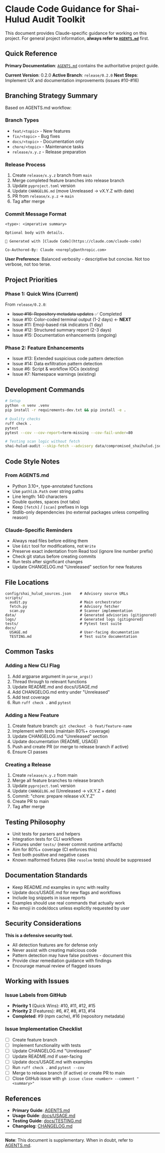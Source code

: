 # Claude Code Guidance for Shai-Hulud Audit Toolkit

This document provides Claude-specific guidance for working on this project. For general project information, **always refer to [`AGENTS.md`](AGENTS.md)** first.

## Quick Reference

**Primary Documentation**: [`AGENTS.md`](AGENTS.md) contains the authoritative project guide.

**Current Version**: 0.2.0
**Active Branch**: `release/0.2.0`
**Next Steps**: Implement UX and documentation improvements (issues #10-#16)

## Branching Strategy Summary

Based on AGENTS.md workflow:

### Branch Types
- `feat/<topic>` - New features
- `fix/<topic>` - Bug fixes
- `docs/<topic>` - Documentation only
- `chore/<topic>` - Maintenance tasks
- `release/x.y.z` - Release preparation

### Release Process
1. Create `release/x.y.z` branch from `main`
2. Merge completed feature branches into release branch
3. Update `pyproject.toml` version
4. Update `CHANGELOG.md` (move Unreleased → vX.Y.Z with date)
5. PR from `release/x.y.z` → `main`
6. Tag after merge

### Commit Message Format
```
<type>: <imperative summary>

Optional body with details.

🤖 Generated with [Claude Code](https://claude.com/claude-code)

Co-Authored-By: Claude <noreply@anthropic.com>
```

**User Preference**: Balanced verbosity - descriptive but concise. Not too verbose, not too terse.

## Project Priorities

### Phase 1: Quick Wins (Current)
From `release/0.2.0`:
- ~~Issue #16: Repository metadata updates~~ ✅ Completed
- Issue #10: Color-coded terminal output (1-2 days) ← **NEXT**
- Issue #11: Emoji-based risk indicators (1 day)
- Issue #12: Structured summary report (2-3 days)
- Issue #15: Documentation enhancements (ongoing)

### Phase 2: Feature Enhancements
- Issue #13: Extended suspicious code pattern detection
- Issue #14: Data exfiltration pattern detection
- Issue #6: Script & workflow IOCs (existing)
- Issue #7: Namespace warnings (existing)

## Development Commands

```bash
# Setup
python -m venv .venv
pip install -r requirements-dev.txt && pip install -e .

# Quality checks
ruff check .
pytest
pytest --cov --cov-report=term-missing --cov-fail-under=80

# Testing scan logic without fetch
shai-hulud-audit --skip-fetch --advisory data/compromised_shaihulud.json
```

## Code Style Notes

### From AGENTS.md
- Python 3.10+, type-annotated functions
- Use `pathlib.Path` over string paths
- Line length: 140 characters
- Double quotes, spaces (not tabs)
- Keep `[fetch]` / `[scan]` prefixes in logs
- Stdlib-only dependencies (no external packages unless compelling reason)

### Claude-Specific Reminders
- Always read files before editing them
- Use `Edit` tool for modifications, not `Write`
- Preserve exact indentation from Read tool (ignore line number prefix)
- Check git status before creating commits
- Run tests after significant changes
- Update CHANGELOG.md "Unreleased" section for new features

## File Locations

```
config/shai_hulud_sources.json    # Advisory source URLs
scripts/
  audit.py                        # Main orchestrator
  fetch.py                        # Advisory fetcher
  scan.py                         # Scanner implementation
data/                             # Generated advisories (gitignored)
logs/                             # Generated logs (gitignored)
tests/                            # Pytest test suite
docs/
  USAGE.md                        # User-facing documentation
  TESTING.md                      # Test suite documentation
```

## Common Tasks

### Adding a New CLI Flag
1. Add argparse argument in `parse_args()`
2. Thread through to relevant functions
3. Update README.md and docs/USAGE.md
4. Add CHANGELOG.md entry under "Unreleased"
5. Add test coverage
6. Run `ruff check .` and `pytest`

### Adding a New Feature
1. Create feature branch: `git checkout -b feat/feature-name`
2. Implement with tests (maintain 80%+ coverage)
3. Update CHANGELOG.md "Unreleased" section
4. Update documentation (README, USAGE)
5. Push and create PR (or merge to release branch if active)
6. Ensure CI passes

### Creating a Release
1. Create `release/x.y.z` from main
2. Merge all feature branches to release branch
3. Update `pyproject.toml` version
4. Update `CHANGELOG.md` (Unreleased → vX.Y.Z + date)
5. Commit: "chore: prepare release vX.Y.Z"
6. Create PR to main
7. Tag after merge

## Testing Philosophy

- Unit tests for parsers and helpers
- Integration tests for CLI workflows
- Fixtures under `tests/` (never commit runtime artifacts)
- Aim for 80%+ coverage (CI enforces this)
- Test both positive and negative cases
- Known malformed fixtures (like `resolve` tests) should be suppressed

## Documentation Standards

- Keep README.md examples in sync with reality
- Update docs/USAGE.md for new flags and workflows
- Include log snippets in issue reports
- Examples should use real commands that actually work
- No emoji in code/docs unless explicitly requested by user

## Security Considerations

**This is a defensive security tool.**

- All detection features are for defense only
- Never assist with creating malicious code
- Pattern detection may have false positives - document this
- Provide clear remediation guidance with findings
- Encourage manual review of flagged issues

## Working with Issues

### Issue Labels from GitHub
- **Priority 1** (Quick Wins): #10, #11, #12, #15
- **Priority 2** (Features): #6, #7, #8, #13, #14
- **Completed**: #9 (npm cache), #16 (repository metadata)

### Issue Implementation Checklist
- [ ] Create feature branch
- [ ] Implement functionality with tests
- [ ] Update CHANGELOG.md "Unreleased"
- [ ] Update README.md if user-facing
- [ ] Update docs/USAGE.md with examples
- [ ] Run `ruff check .` and `pytest --cov`
- [ ] Merge to release branch (if active) or create PR to main
- [ ] Close GitHub issue with `gh issue close <number> --comment "<summary>"`

## References

- **Primary Guide**: [AGENTS.md](AGENTS.md)
- **Usage Guide**: [docs/USAGE.md](docs/USAGE.md)
- **Testing Guide**: [docs/TESTING.md](docs/TESTING.md)
- **Changelog**: [CHANGELOG.md](CHANGELOG.md)

---

**Note**: This document is supplementary. When in doubt, refer to [AGENTS.md](AGENTS.md).
